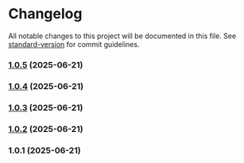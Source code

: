 # Changelog

All notable changes to this project will be documented in this file. See [standard-version](https://github.com/conventional-changelog/standard-version) for commit guidelines.

### [1.0.5](https://github.com/GeorgiDishkov/conicap-sdk/compare/v1.0.4...v1.0.5) (2025-06-21)

### [1.0.4](https://github.com/GeorgiDishkov/conicap-sdk/compare/v1.0.3...v1.0.4) (2025-06-21)

### [1.0.3](https://github.com/GeorgiDishkov/conicap-sdk/compare/v1.0.2...v1.0.3) (2025-06-21)

### [1.0.2](https://github.com/GeorgiDishkov/conicap-sdk/compare/v1.0.1...v1.0.2) (2025-06-21)

### 1.0.1 (2025-06-21)
